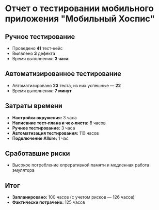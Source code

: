 # Отчет о тестировании мобильного приложения "Мобильный Хоспис"

## Ручное тестирование
- Проведено **41** тест-кейс  
- Выявлено **3** дефекта  
- Время выполнения: **3 часа**  

## Автоматизированное тестирование
- Автоматизировано **23** теста, из них успешные — **22**  
- Время выполнения: **7 минут**  

## Затраты времени
- **Настройка окружения:** 3 часа  
- **Написание тест-плана и чек-листа:** 8 часов  
- **Ручное тестирование:** 3 часа  
- **Автоматизация тестирования:** 110 часов  
- **Подключение Allure:** 1 час 

## Сработавшие риски
- Высокое потребление опреративной памяти и медленная работа эмулятора  

## Итог
- **Запланировано:** 100 часов (с учетом рисков — 126 часов)  
- **Фактически потрачено:** 125 часов 
